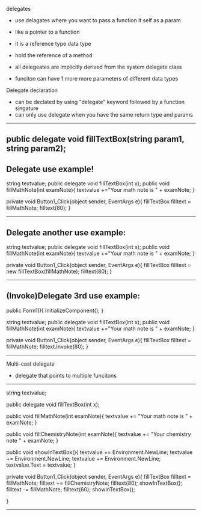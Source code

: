 delegates
- use delagates  where you want to pass a function it self as a param
- like a pointer to a function
- it is a reference type data type
- hold the reference of a method 
- all delegeates are implicitly derived from the system delegate class


- funciton can have 1 more more parameters of different data types




Delegate declaration
- can be declated by using "delegate" keyword
  followed by a function singature
- can only use delegate when you have the same return type and params
-------------------------------------------
public delegate void fillTextBox(string param1, string param2);
-------------------------------------------


Delegate use example!
---------------------------------------------
string textvalue;
public delegate void fillTextBox(int x);
public void fillMathNote(int examNote){
    textvalue +="Your math note is " + examNote;
}

private void Button1_Click(object sender, EventArgs e){
    fillTextBox filltext = fillMathNote;
    filltext(80);
}


---------------------------------------------


Delegate another use example:
-----------------------------------------------------
string textvalue;
public delegate void fillTextBox(int x);
public void fillMathNote(int examNote){
    textvalue +="Your math note is " + examNote;
}

private void Button1_Click(object sender, EventArgs e){
    fillTextBox filltext = new fillTextBox(fillMathNote);
    filltext(80);
}

-----------------------------------------------------



(Invoke)Delegate 3rd use example:
-----------------------------------------------------
public Form1(){
    InitializeComponent();
}

string textvalue;
public delegate void fillTextBox(int x);
public void fillMathNote(int examNote){
    textvalue +="Your math note is " + examNote;
}

private void Button1_Click(object sender, EventArgs e){
    fillTextBox filltext = fillMathNote;
    filltext.Invoke(80);
}

-----------------------------------------------------


Multi-cast delegate 
- delegate that points to multiple funcitons

--------------------------------------------------------
string textvalue;

public delegate void fillTextBox(int x);

public void fillMathNote(int examNote){
    textvalue += "Your math note is " + examNote;
}

public void fillChemistryNote(int examNote){
    textvalue += "Your chemistry note " + examNote;
}

public void showInTextBox(){
    textvalue += Environment.NewLine;
    textvalue += Environment.NewLine;
    textvalue += Environment.NewLine;
    textvalue.Text = textvalue;
}

private void Button1_Click(object sender, EventArgs e){
    fillTextBox filltext = fillMathNote;
    filltext += fillChemistryNote;
    filltext(80);
    showInTextBox();
    filltext -= fillMathNote;
    filltext(60);
    showInTextBox();

}


--------------------------------------------------------